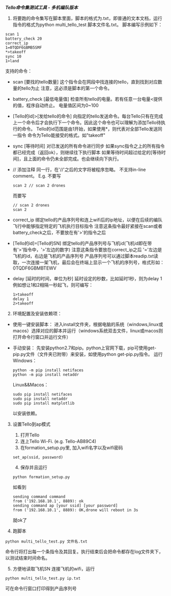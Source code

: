***Tello命令集测试工具 - 多机编队版本***
1. 将要跑的命令集写在脚本里面，脚本的格式为.txt，即普通的文本文档，运行指令的格式为python multi_tello_test 脚本文件名.txt。
脚本编写示例如下：
```
scan 1
battery_check 20
correct_ip
1=0TQDF6GBMB5SMF
*>takeoff
sync 10
1>land
```
支持的命令：
- scan [要找的tello数量]
    这个指令会在网段中找连接的tello，直到找到对应数量的tello为止
    注意，这必须是脚本的第一个命令。
- battery_check [最低电量值]
    检查所有tello的电量。若有任意一台电量<提供的值，程序自动终止。
    电量值区间为0~100
- [Tello的id]>[发给tello的命令]
  向指定的tello发送命令。每台Tello只有在完成上一个命令后才会执行下一个命令。因此这个命令也可以理解为添加Tello待执行的命令。
  Tello的id范围是由1开始，如果使用*，则代表对全部Tello发送同一指令
  命令为Tello能接受的格式。如"takeoff"
- sync [等待时间]
  对已发送的所有命令进行同步
  如果sync指令之上的所有指令都已经完成（返回ok），则继续往下执行脚本
  如果等待时间超过给定的[等待时间]，且上面的命令仍未全部完成。也会继续向下执行。
- // 
  添加注释
  同一行，在'//'之后的文字将被程序忽略。
  不支持in-line comment。
  E.g. 不要写
  ```
  scan 2 // scan 2 drones
  ```
  而要写
  ```
  // scan 2 drones
  scan 2
  ```
  
- correct_ip
  绑定tello的产品序列号和连上wifi后的ip地址，以便在后续的编队飞行中能够指定特定的飞机执行目标指令
  注意这条指令最好紧接在scan或者battery_check之后，不要放在有'>'的指令之后
  
- [Tello的id]=[Tello的SN]
  绑定tello的产品序列号与飞机id(飞机id即在带有'>'指令中，'>'左边的数字)
  注意这条指令要放在correct_ip之后
  '='左边是飞机的id，右边是飞机的产品序列号
  产品序列号可以通过脚本readip.txt读取，一次连接一架飞机，最后会在终端上显示一个飞机的序列号，格式形如：0TQDF6GBMBTEWV
  
- delay [延时的时间，单位为秒]
  延时设定的秒数，比如延时1秒，则为delay 1
  例如想让1和2相隔一秒起飞，则可编写：
  ```
  1>takeoff
  delay 1
  2>takeoff
  ```
2. 环境配置及安装依赖项：

- 使用一键安装脚本：
  进入install文件夹，根据电脑的系统（windows,linux或macos）选择对应的脚本并运行（windows系统双击文件，linux或macos则打开命令行窗口并运行文件）

- 手动安装：
  先安装python2.7和pip。python上官网下载，pip可使用get-pip.py文件（文件夹已附带）来安装，如使用python get-pip.py指令。
  运行
  Windows：
  ```
  python -m pip install netifaces
  python -m pip install netaddr
  ```
  Linux&&Macos：
  ```
  sudo pip install netifaces
  sudo pip install netaddr
  sudo pip install matplotlib
  ```
  以安装依赖。

3. 设置Tello到ap模式
      1) 打开Tello
      2) 连上Tello Wi-Fi. (e.g. Tello-AB89C4)
      3) 在formation_setup.py里, 加入wifi名字以及wifi密码
      ```
      set_ap(ssid, password)
      ``` 
      4) 保存并且运行
      ```
      python formation_setup.py
      ``` 
      如看到
      ```
      sending command command
      from ('192.168.10.1', 8889): ok
      sending command ap [your ssid] [your password]
      from ('192.168.10.1', 8889): OK,drone will reboot in 3s
      ``` 
      就ok了

4. 跑脚本
  ```
  python multi_tello_test.py 文件名.txt
  ```
  命令行将打出每一个条指令及其回复。执行结束后会把命令都存在log文件夹下，以测试结束时间命名。

5. 方便地读取飞机SN
  连接飞机的wifi，运行 
  ```
  python multi_tello_test.py ip.txt
  ``` 
  可在命令行窗口打印得到产品序列号
